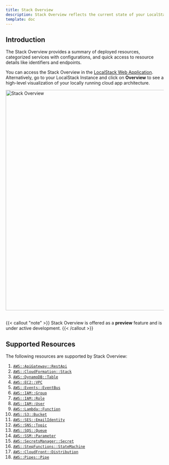 ```yaml
---
title: Stack Overview
description: Stack Overview reflects the current state of your LocalStack environment.
template: doc
---
```


## Introduction

The Stack Overview provides a summary of deployed resources, categorized services with configurations, and quick access to resource details like identifiers and endpoints.

You can access the Stack Overview in the [LocalStack Web Application](https://app.localstack.cloud/inst/default/overview).
Alternatively, go to your LocalStack Instance and click on **Overview** to see a high-level visualization of your locally running cloud app architecture.

<img src="stack-overview.png" width="700px" alt="Stack Overview">
<br>
<br>

{{< callout "note" >}}
Stack Overview is offered as a **preview** feature and is under active development.
{{< /callout >}}

## Supported Resources

The following resources are supported by Stack Overview:

1. [`AWS::ApiGateway::RestApi`](https://docs.aws.amazon.com/AWSCloudFormation/latest/UserGuide/aws-resource-apigateway-restapi.html)
2. [`AWS::CloudFormation::Stack`](https://docs.aws.amazon.com/AWSCloudFormation/latest/UserGuide/aws-resource-cloudformation-stack.html)
3. [`AWS::DynamoDB::Table`](https://docs.aws.amazon.com/AWSCloudFormation/latest/UserGuide/aws-resource-dynamodb-table.html)
4. [`AWS::EC2::VPC`](https://docs.aws.amazon.com/AWSCloudFormation/latest/UserGuide/aws-resource-ec2-vpc.html)
5. [`AWS::Events::EventBus`](https://docs.aws.amazon.com/AWSCloudFormation/latest/UserGuide/aws-resource-events-eventbus.html)
6. [`AWS::IAM::Group`](https://docs.aws.amazon.com/AWSCloudFormation/latest/UserGuide/aws-resource-iam-group.html)
7. [`AWS::IAM::Role`](https://docs.aws.amazon.com/AWSCloudFormation/latest/UserGuide/aws-resource-iam-role.html)
8. [`AWS::IAM::User`](https://docs.aws.amazon.com/AWSCloudFormation/latest/UserGuide/aws-resource-iam-user.html)
9. [`AWS::Lambda::Function`](https://docs.aws.amazon.com/AWSCloudFormation/latest/UserGuide/aws-resource-lambda-function.html)
10. [`AWS::S3::Bucket`](https://docs.aws.amazon.com/AWSCloudFormation/latest/UserGuide/aws-resource-s3-bucket.html)
11. [`AWS::SES::EmailIdentity`](https://docs.aws.amazon.com/AWSCloudFormation/latest/UserGuide/aws-resource-ses-emailidentity.html)
12. [`AWS::SNS::Topic`](https://docs.aws.amazon.com/AWSCloudFormation/latest/UserGuide/aws-resource-sns-topic.html)
13. [`AWS::SQS::Queue`](https://docs.aws.amazon.com/AWSCloudFormation/latest/UserGuide/aws-resource-sqs-queue.html)
14. [`AWS::SSM::Parameter`](https://docs.aws.amazon.com/AWSCloudFormation/latest/UserGuide/aws-resource-ssm-parameter.html)
15. [`AWS::SecretsManager::Secret`](https://docs.aws.amazon.com/AWSCloudFormation/latest/UserGuide/aws-resource-secretsmanager-secret.html)
16. [`AWS::StepFunctions::StateMachine`](https://docs.aws.amazon.com/AWSCloudFormation/latest/UserGuide/aws-resource-stepfunctions-statemachine.html)
17. [`AWS::CloudFront::Distribution`](https://docs.aws.amazon.com/AWSCloudFormation/latest/UserGuide/aws-resource-cloudfront-distribution.html)
18. [`AWS::Pipes::Pipe`](https://docs.aws.amazon.com/AWSCloudFormation/latest/UserGuide/aws-resource-pipes-pipe.html)